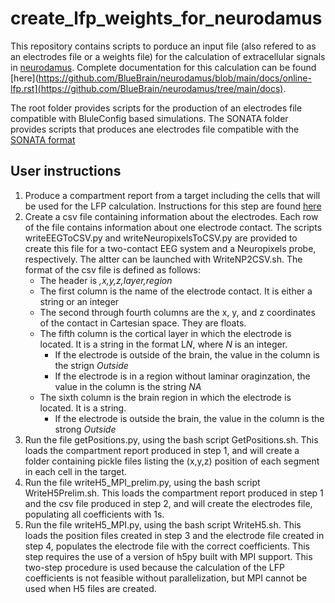 # create_lfp_weights_for_neurodamus

This repository contains scripts to porduce an input file (also refered to as an electrodes file or a weights file) for the calculation of extracellular signals in [neurodamus](https://github.com/BlueBrain/neurodamus). Complete documentation for this calculation can be found [here](https://github.com/BlueBrain/neurodamus/blob/main/docs/online-lfp.rst](https://github.com/BlueBrain/neurodamus/tree/main/docs). 

The root folder provides scripts for the production of an electrodes file compatible with BluleConfig based simulations. The SONATA folder provides scripts that produces ane electrodes file compatible with the [SONATA format](https://github.com/BlueBrain/sonata-extension/blob/master/source/sonata_tech.rst#format-of-the-electrodes_file) 

## User instructions

1. Produce a compartment report from a target including the cells that will be used for the LFP calculation. Instructions for this step are found [here](https://github.com/BlueBrain/neurodamus/blob/main/docs/online-lfp.rst)
2. Create a csv file containing information about the electrodes. Each row of the file contains information about one electrode contact. The scripts writeEEGToCSV.py and writeNeuropixelsToCSV.py are provided to create this file for a two-contact EEG system and a Neuropixels probe, respectively. The altter can be launched with WriteNP2CSV.sh. The format of the csv file is defined as follows:
   - The header is *,x,y,z,layer,region*
   - The first column is the name of the electrode contact. It is either a string or an integer
   - The second through fourth columns are the x, y, and z coordinates of the contact in Cartesian space. They are floats.
   - The fifth column is the cortical layer in which the electrode is located. It is a string in the format L*N*, where *N* is an integer.
       + If the electrode is outside of the brain, the value in the column is the strign *Outside*
       + If the electrode is in a region without laminar oraginzation, the value in the column is the string *NA*
   - The sixth column is the brain region in which the electrode is located. It is a string.
       + If the electrode is outside the brain, the value in the column is the strong *Outside* 
3. Run the file getPositions.py, using the bash script GetPositions.sh. This loads the compartment report produced in step 1, and will create a folder containing pickle files listing the (x,y,z) position of each segment in each cell in the target.
4. Run the file writeH5_MPI_prelim.py, using the bash script WriteH5Prelim.sh. This loads the compartment report produced in step 1 and the csv file produced in step 2, and will create the electrodes file, populating all coefficients with 1s.
5. Run the file writeH5_MPI.py, using the bash script WriteH5.sh. This loads the position files created in step 3 and the electrode file created in step 4, populates the electrode file with the correct coefficients. This step requires the use of a version of h5py built with MPI support. This two-step procedure is used because the calculation of the LFP coefficients is not feasible without parallelization, but MPI cannot be used when H5 files are created.

